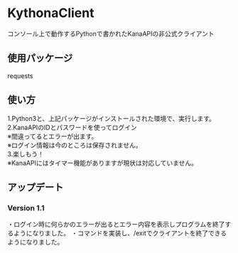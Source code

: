 # KythonaClient
コンソール上で動作するPythonで書かれたKanaAPIの非公式クライアント

## 使用パッケージ
requests
## 使い方
1.Python3と、上記パッケージがインストールされた環境で、実行します。  
2.KanaAPIのIDとパスワードを使ってログイン  
※間違ってるとエラーが出ます。  
※ログイン情報は今のところは保存されません。  
3.楽しもう！  
※KanaAPIにはタイマー機能がありますが現状は対応していません。  
## アップデート
### Version 1.1
・ログイン時に何らかのエラーが出るとエラー内容を表示しプログラムを終了するようになりました。
・コマンドを実装し、/exitでクライアントを終了できるようになりました。
